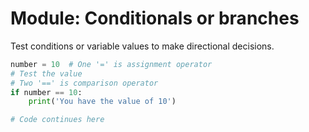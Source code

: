 
# Module: Conditionals or branches

Test conditions or variable values to make directional decisions. 

```python
number = 10  # One '=' is assignment operator
# Test the value
# Two '==' is comparison operator
if number == 10:  
    print('You have the value of 10')

# Code continues here
```
